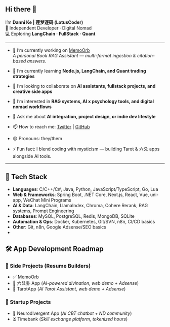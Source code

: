 ## Hi there 👋

I’m **Danni Ke | 莲梦逐码 (LotusCoder)**  
🌸 Independent Developer · Digital Nomad  
💻 Exploring **LangChain · FullStack · Quant**

---

- 🔭 I’m currently working on [MemoOrb](https://github.com/Danni-Ke/MemoOrb)  
  *A personal Book RAG Assistant — multi-format ingestion & citation-based answers.*

- 🌱 I’m currently learning **Node.js, LangChain, and Quant trading strategies**  

- 👯 I’m looking to collaborate on **AI assistants, fullstack projects, and creative side apps**  

- 🤔 I’m interested in **RAG systems, AI x psychology tools, and digital nomad workflows**  

- 💬 Ask me about **AI integration, project design, or indie dev lifestyle**  

- 📫 How to reach me: [Twitter](https://x.com/LotusCoder) | [GitHub](https://github.com/Danni-Ke)  

- 😄 Pronouns: they/them  

- ⚡ Fun fact: I blend coding with mysticism — building Tarot & 六爻 apps alongside AI tools.  

---

## 🧰 Tech Stack

- **Languages**: C/C++/C#, Java, Python, JavaScript/TypeScript, Go, Lua  
- **Web & Frameworks**: Spring Boot, .NET Core, Next.js, React, Vue, uni-app, WeChat Mini Programs  
- **AI & Data**: LangChain, LlamaIndex, Chroma, Cohere Rerank, RAG systems, Prompt Engineering  
- **Databases**: MySQL, PostgreSQL, Redis, MongoDB, SQLite  
- **Automation & Ops**: Docker, Kubernetes, Git/SVN, n8n, CI/CD basics  
- **Other**: Git, n8n, Google Adsense/SEO basics
- 
## 🛠 App Development Roadmap

### 🎒 Side Projects (Resume Builders)
- ✅ [MemoOrb](https://github.com/Danni-Ke/MemoOrb)  
- 🚧 六爻卦 App (*AI-powered divination, web demo + Adsense*)  
- 🚧 TarotApp (*AI Tarot Assistant, web demo + Adsense*)  

### 🚀 Startup Projects
- 🧠 Neurodivergent App (*AI CBT chatbot + ND community*)  
- ⏳ Timebank (*Skill exchange platform, tokenized hours*)  

